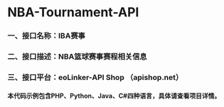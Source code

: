 # NBA-Tournament-API
### 一、接口名称：IBA赛事
### 二、接口描述：NBA篮球赛事赛程相关信息
### 三、接口平台：eoLinker-API Shop （apishop.net）

#### 本代码示例包含PHP、Python、Java、C#四种语言，具体请查看项目详情。
